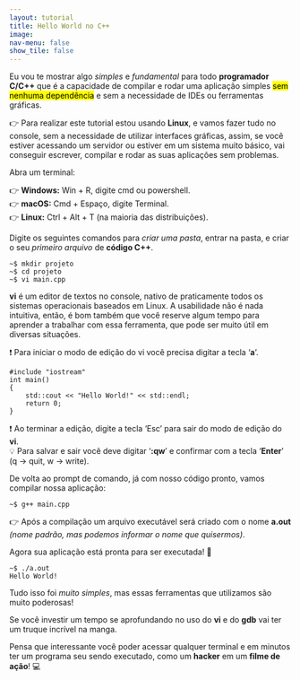 ```yaml
---
layout: tutorial
title: Hello World no C++
image: 
nav-menu: false
show_tile: false
---
```

Eu vou te mostrar algo <i>simples</i> e <i>fundamental</i> para todo <b>programador C/C++</b> que é a capacidade de compilar e rodar uma aplicação simples <mark>sem nenhuma dependência</mark> e sem a necessidade de IDEs ou ferramentas gráficas.

<div class="box">
&#128073; Para realizar este tutorial estou usando <b>Linux</b>, e vamos fazer tudo no console, sem a necessidade de utilizar interfaces gráficas, assim, se você estiver acessando um servidor ou estiver em um sistema muito básico, vai conseguir escrever, compilar e rodar as suas aplicações sem problemas.
</div>
<p>Abra um terminal:</p>
<div class="box">
&#128073; <b>Windows:</b> Win + R, digite cmd ou powershell.<br>
&#128073; <b>macOS:</b> Cmd + Espaço, digite Terminal.<br>
&#128073; <b>Linux:</b> Ctrl + Alt + T (na maioria das distribuições).<br>
</div>
<p>Digite os seguintes comandos para <i>criar uma pasta</i>, entrar na pasta, e criar o seu <i>primeiro arquivo</i> de <b>código C++</b>.</p>
<pre><code>~$ mkdir projeto
~$ cd projeto
~$ vi main.cpp
</code></pre>
<div class="box">
<p><b>vi</b> é um editor de textos no console, nativo de praticamente todos os sistemas operacionais baseados em Linux. A usabilidade não é nada intuitiva, então, é bom também que você reserve algum tempo para aprender a trabalhar com essa ferramenta, que pode ser muito útil em diversas situações.</p>
</div>
&#10071;&#65039; Para iniciar o modo de edição do vi você precisa digitar a tecla ‘<b>a</b>’.
<pre><code>#include "iostream"
int main()
{
    std::cout << "Hello World!" << std::endl;
    return 0;
}
</code></pre>
&#10071;&#65039; Ao terminar a edição, digite a tecla ‘Esc’ para sair do modo de edição do <b>vi</b>.<br>
&#128161; Para salvar e sair você deve digitar ‘<b>:qw</b>’ e confirmar com a tecla ‘<b>Enter</b>’ (q -> quit, w -> write).

De volta ao prompt de comando, já com nosso código pronto, vamos compilar nossa aplicação:
<pre><code>~$ g++ main.cpp</code></pre>
&#128073; Após a compilação um arquivo executável será criado com o nome <b>a.out</b> <i>(nome padrão, mas podemos informar o nome que quisermos)</i>.

Agora sua aplicação está pronta para ser executada! &#127881;
<pre><code>~$ ./a.out
Hello World!
</code></pre>
<p>Tudo isso foi <i>muito simples</i>, mas essas ferramentas que utilizamos são muito poderosas!</p>
<p>Se você investir um tempo se aprofundando no uso do <b>vi</b> e do <b>gdb</b> vai ter um truque incrível na manga.</p>
<p>Pensa que interessante você poder acessar qualquer terminal e em minutos ter um programa seu sendo executado, como um <strong>hacker</strong> em um <b>filme de ação</b>! &#128187;</p>